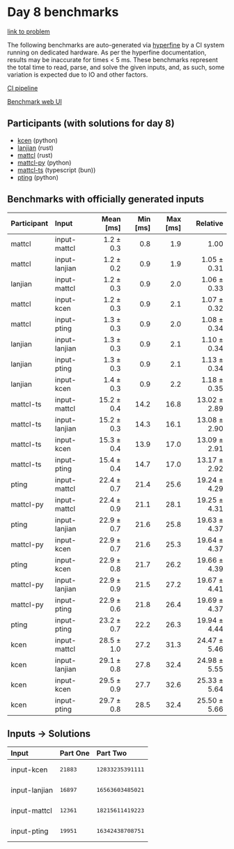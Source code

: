 # Day 8 benchmarks

[link to problem](https://adventofcode.com/2023/day/8)

The following benchmarks are auto-generated via
[hyperfine](https://github.com/sharkdp/hyperfine) by a CI system running on
dedicated hardware. As per the hyperfine documentation, results may be
inaccurate for times < 5 ms. These benchmarks represent the total time to read,
parse, and solve the given inputs, and, as such, some variation is expected due
to IO and other factors.

[CI pipeline](http://ci.papercode.net:8080/teams/main/pipelines/aoc2023)

[Benchmark web UI](https://aoc.ancalagon.black)


## Participants (with solutions for day 8)

- [kcen](https://github.com/kcen/aoc2023) (python)
- [lanjian](https://github.com/lanjian/aoc-2023) (rust)
- [mattcl](https://github.com/mattcl/aoc2023) (rust)
- [mattcl-py](https://github.com/mattcl/aoc2023-py) (python)
- [mattcl-ts](https://github.com/mattcl/aoc2023-js) (typescript (bun))
- [pting](https://github.com/pting/aoc2023) (python)


## Benchmarks with officially generated inputs

| Participant | Input | Mean [ms] | Min [ms] | Max [ms] | Relative |
|:---|:---|---:|---:|---:|---:|
| mattcl | input-mattcl | 1.2 ± 0.3 | 0.8 | 1.9 | 1.00 |
| mattcl | input-lanjian | 1.2 ± 0.2 | 0.9 | 1.9 | 1.05 ± 0.31 |
| lanjian | input-mattcl | 1.2 ± 0.3 | 0.9 | 2.0 | 1.06 ± 0.33 |
| mattcl | input-kcen | 1.2 ± 0.3 | 0.9 | 2.1 | 1.07 ± 0.32 |
| mattcl | input-pting | 1.3 ± 0.3 | 0.9 | 2.0 | 1.08 ± 0.34 |
| lanjian | input-lanjian | 1.3 ± 0.3 | 0.9 | 2.1 | 1.10 ± 0.34 |
| lanjian | input-pting | 1.3 ± 0.3 | 0.9 | 2.1 | 1.13 ± 0.34 |
| lanjian | input-kcen | 1.4 ± 0.3 | 0.9 | 2.2 | 1.18 ± 0.35 |
| mattcl-ts | input-mattcl | 15.2 ± 0.4 | 14.2 | 16.8 | 13.02 ± 2.89 |
| mattcl-ts | input-lanjian | 15.2 ± 0.3 | 14.3 | 16.1 | 13.08 ± 2.90 |
| mattcl-ts | input-kcen | 15.3 ± 0.4 | 13.9 | 17.0 | 13.09 ± 2.91 |
| mattcl-ts | input-pting | 15.4 ± 0.4 | 14.7 | 17.0 | 13.17 ± 2.92 |
| pting | input-mattcl | 22.4 ± 0.7 | 21.4 | 25.6 | 19.24 ± 4.29 |
| mattcl-py | input-mattcl | 22.4 ± 0.9 | 21.1 | 28.1 | 19.25 ± 4.31 |
| pting | input-lanjian | 22.9 ± 0.7 | 21.6 | 25.8 | 19.63 ± 4.37 |
| mattcl-py | input-kcen | 22.9 ± 0.7 | 21.6 | 25.3 | 19.64 ± 4.37 |
| pting | input-kcen | 22.9 ± 0.8 | 21.7 | 26.2 | 19.66 ± 4.39 |
| mattcl-py | input-lanjian | 22.9 ± 0.9 | 21.5 | 27.2 | 19.67 ± 4.41 |
| mattcl-py | input-pting | 22.9 ± 0.6 | 21.8 | 26.4 | 19.69 ± 4.37 |
| pting | input-pting | 23.2 ± 0.7 | 22.2 | 26.3 | 19.94 ± 4.44 |
| kcen | input-mattcl | 28.5 ± 1.0 | 27.2 | 31.3 | 24.47 ± 5.46 |
| kcen | input-lanjian | 29.1 ± 0.8 | 27.8 | 32.4 | 24.98 ± 5.55 |
| kcen | input-kcen | 29.5 ± 0.9 | 27.7 | 32.6 | 25.33 ± 5.64 |
| kcen | input-pting | 29.7 ± 0.8 | 28.5 | 32.4 | 25.50 ± 5.66 |


## Inputs -> Solutions

| Input | Part One | Part Two |
|:---|:---|:---|
|input-kcen|<pre>21883</pre>|<pre>12833235391111</pre>|
|input-lanjian|<pre>16897</pre>|<pre>16563603485021</pre>|
|input-mattcl|<pre>12361</pre>|<pre>18215611419223</pre>|
|input-pting|<pre>19951</pre>|<pre>16342438708751</pre>|